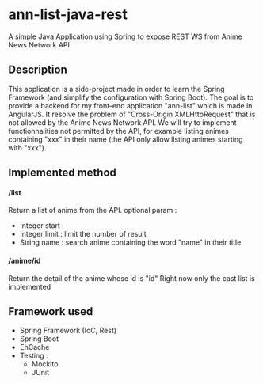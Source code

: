 # ann-list-java-rest
A simple Java Application using Spring to expose REST WS from Anime News Network API

## Description ##
This application is a side-project made in order to learn the Spring Framework (and simplify the configuration with Spring Boot).
The goal is to provide a backend for my front-end application "ann-list" which is made in AngularJS.
It resolve the problem of "Cross-Origin XMLHttpRequest" that is not allowed by the Anime News Network API.
We will try to implement functionnalities not permitted by the API, for example listing animes containing "xxx" in their name (the API only allow listing animes starting with "xxx").

## Implemented method ##
#### /list ####
Return a list of anime from the API.
optional param : 
 - Integer start : 
 - Integer limit : limit the number of result 
 - String name : search anime containing the word "name" in their title

#### /anime/id ####
Return the detail of the anime whose id is "id"
Right now only the cast list is implemented
   
## Framework used ##
 - Spring Framework (IoC, Rest)
 - Spring Boot
 - EhCache
 - Testing : 
   - Mockito
   - JUnit